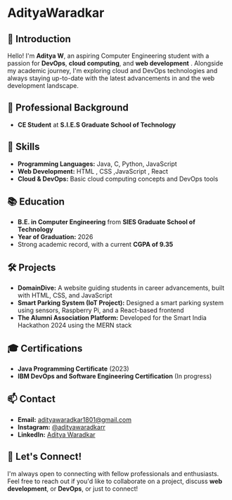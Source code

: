 # AdityaWaradkar

## 👋 Introduction
Hello! I'm **Aditya W**, an aspiring Computer Engineering student with a passion for **DevOps**, **cloud computing**, and **web development** . Alongside my academic journey, I'm exploring cloud and DevOps technologies and always staying up-to-date with the latest advancements in and the web development landscape.  
## 💼 Professional Background
- **CE Student** at **S.I.E.S Graduate School of Technology**
  
## 🚀 Skills
- **Programming Languages:** Java, C, Python, JavaScript
- **Web Development:** HTML , CSS ,JavaScript , React 
- **Cloud & DevOps:** Basic cloud computing concepts and DevOps tools

## 📚 Education
- **B.E. in Computer Engineering** from **SIES Graduate School of Technology**        
- **Year of Graduation:** 2026
- Strong academic record, with a current **CGPA of 9.35**

## 🛠️ Projects
- **DomainDive:** A website guiding students in career advancements, built with HTML, CSS, and JavaScript
- **Smart Parking System (IoT Project):** Designed a smart parking system using sensors, Raspberry Pi, and a React-based frontend
- **The Alumni Association Platform:** Developed for the Smart India Hackathon 2024 using the MERN stack

## 🎓 Certifications
- **Java Programming Certificate** (2023)
- **IBM DevOps and Software Engineering Certification** (In progress)

## 📫 Contact
- **Email:** adityawaradkar1801@gmail.com
- **Instagram:** [@adityawaradkarr](https://www.instagram.com/adityawaradkarr)
- **LinkedIn:** [Aditya Waradkar](https://www.linkedin.com/in/aditya-waradkar-9a03b92a5/)

## 🤝 Let's Connect!
I'm always open to connecting with fellow professionals and enthusiasts. Feel free to reach out if you'd like to collaborate on a project, discuss **web development**, or **DevOps**, or just to connect!

